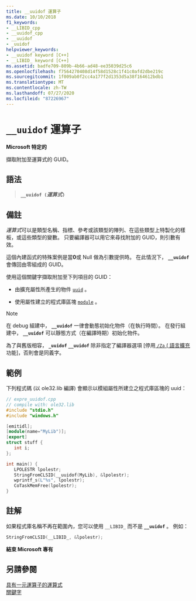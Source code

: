 ```yaml
---
title: __uuidof 運算子
ms.date: 10/10/2018
f1_keywords:
- __LIBID_cpp
- __uuidof_cpp
- __uuidof
- _uuidof
helpviewer_keywords:
- __uuidof keyword [C++]
- __LIBID_ keyword [C++]
ms.assetid: badfe709-809b-4b66-ad48-ee35039d25c6
ms.openlocfilehash: f7564270408d14f58d1528c1f41c0afd2dbe219c
ms.sourcegitcommit: 1f009ab0f2cc4a177f2d1353d5a38f164612bdb1
ms.translationtype: MT
ms.contentlocale: zh-TW
ms.lasthandoff: 07/27/2020
ms.locfileid: "87226967"
---
```

# <a name="__uuidof-operator"></a>`__uuidof` 運算子

**Microsoft 特定的**

擷取附加至運算式的 GUID。

## <a name="syntax"></a>語法

> **`__uuidof (`***運算式***`)`**

## <a name="remarks"></a>備註

*運算式*可以是類型名稱、指標、參考或該類型的陣列、在這些類型上特製化的樣板，或這些類型的變數。 只要編譯器可以用它來尋找附加的 GUID，則引數有效。

這個內建函式的特殊案例是當**0**或 Null 做為引數提供時。 在此情況下， **`__uuidof`** 會傳回由零組成的 GUID。

使用這個關鍵字擷取附加至下列項目的 GUID：

- 由擴充屬性所產生的物件 [`uuid`](../cpp/uuid-cpp.md) 。

- 使用屬性建立的程式庫區塊 [`module`](../windows/attributes/module-cpp.md) 。

> [!NOTE]
> 在 debug 組建中， **`__uuidof`** 一律會動態初始化物件（在執行時間）。 在發行組建中， **`__uuidof`** 可以靜態方式（在編譯時期）初始化物件。

為了與舊版相容， **`_uuidof`** **`__uuidof`** 除非指定了編譯器選項 [停用[ `/Za` \( 語言擴充](../build/reference/za-ze-disable-language-extensions.md)功能]，否則會是同義字。

## <a name="example"></a>範例

下列程式碼 (以 ole32.lib 編譯) 會顯示以模組屬性所建立之程式庫區塊的 uuid：

```cpp
// expre_uuidof.cpp
// compile with: ole32.lib
#include "stdio.h"
#include "windows.h"

[emitidl];
[module(name="MyLib")];
[export]
struct stuff {
   int i;
};

int main() {
   LPOLESTR lpolestr;
   StringFromCLSID(__uuidof(MyLib), &lpolestr);
   wprintf_s(L"%s", lpolestr);
   CoTaskMemFree(lpolestr);
}
```

## <a name="comments"></a>註解

如果程式庫名稱不再在範圍內，您可以使用 `__LIBID_` 而不是 **`__uuidof`** 。 例如：

```cpp
StringFromCLSID(__LIBID_, &lpolestr);
```

**結束 Microsoft 專有**

## <a name="see-also"></a>另請參閱

[具有一元運算子的運算式](../cpp/expressions-with-unary-operators.md)<br/>
[關鍵字](../cpp/keywords-cpp.md)
